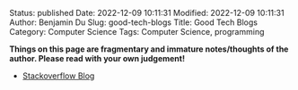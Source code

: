 Status: published
Date: 2022-12-09 10:11:31
Modified: 2022-12-09 10:11:31
Author: Benjamin Du
Slug: good-tech-blogs
Title: Good Tech Blogs
Category: Computer Science
Tags: Computer Science, programming

**Things on this page are fragmentary and immature notes/thoughts of the author. Please read with your own judgement!**

- [Stackoverflow Blog](https://stackoverflow.blog/)